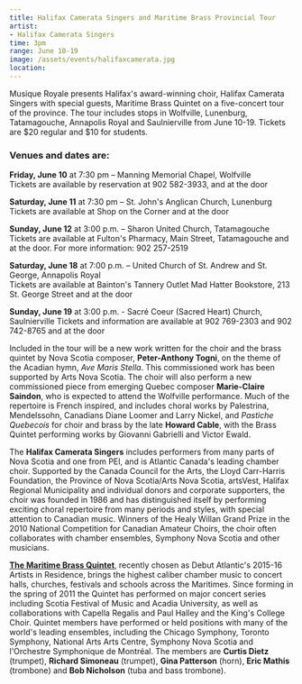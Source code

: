 ```yaml
---
title: Halifax Camerata Singers and Maritime Brass Provincial Tour
artist:
- Halifax Camerata Singers
time: 3pm
range: June 10-19
image: /assets/events/halifaxcamerata.jpg
location: 
---
```


Musique Royale presents Halifax's award-winning choir, Halifax Camerata Singers with special guests, Maritime Brass Quintet on a five-concert tour of the province. The tour includes stops in Wolfville, Lunenburg, Tatamagouche, Annapolis Royal and Saulnierville from June 10-19. Tickets are $20 regular and $10 for students.

### Venues and dates are:

**Friday, June 10** at 7:30 pm – Manning Memorial Chapel, Wolfville  
Tickets are available by reservation at 902 582-3933, and at the door

**Saturday, June 11** at 7:30 pm – St. John's Anglican Church, Lunenburg  
Tickets are available at Shop on the Corner and at the door

**Sunday, June 12** at 3:00 p.m. – Sharon United Church, Tatamagouche  
Tickets are available at Fulton's Pharmacy, Main Street, Tatamagouche and at the door. For more information: 902 257-2519

**Saturday, June 18** at 7:00 p.m. – United Church of St. Andrew and St. George, Annapolis Royal  
Tickets are available at Bainton's Tannery Outlet Mad Hatter Bookstore, 213 St. George Street and at the door

**Sunday, June 19** at 3:00 p.m. - Sacré Coeur (Sacred Heart) Church, Saulnierville
Tickets and information are available at 902 769-2303 and 902 742-8765 and at the door

Included in the tour will be a new work written for the choir and the brass quintet by Nova Scotia composer, **Peter-Anthony Togni**, on the theme of the Acadian hymn, *Ave Maris Stella*.  This commissioned work has been supported by Arts Nova Scotia. The choir will also perform a new commissioned piece from emerging Quebec composer **Marie-Claire Saindon**, who is expected to attend the Wolfville performance.  Much of the repertoire is French inspired, and includes choral works by Palestrina, Mendelssohn, Canadians Diane Loomer and Larry Nickel, and *Pastiche Quebecois* for choir and brass by the late **Howard Cable**, with the Brass Quintet performing works by Giovanni Gabrielli and Victor Ewald.

The **Halifax Camerata Singers** includes performers from many parts of Nova Scotia and one from PEI, and is Atlantic Canada's leading chamber choir. Supported by the Canada Council for the Arts, the Lloyd Carr-Harris Foundation, the Province of Nova Scotia/Arts Nova Scotia, artsVest, Halifax Regional Municipality and individual donors and corporate supporters, the choir was founded in 1986 and has distinguished itself by performing exciting choral repertoire from many periods and styles, with special attention to Canadian music. Winners of the Healy Willan Grand Prize in the 2010 National Competition for Canadian Amateur Choirs, the choir often collaborates with chamber ensembles, Symphony Nova Scotia and other musicians.

**[The Maritime Brass Quintet](http://www.maritimebrassquintet.ca)**, recently chosen as Debut Atlantic's 2015-16 Artists in Residence, brings the highest caliber chamber music to concert halls, churches, festivals and schools across the Maritimes.  Since forming in the spring of 2011 the Quintet has performed on major concert series including Scotia Festival of Music and Acadia University, as well as collaborations with Capella Regalis and Paul Halley and the King's College Choir.  Quintet members have performed or held positions with many of the world's leading ensembles, including the Chicago Symphony, Toronto Symphony, National Arts Arts Centre, Symphony Nova Scotia and l'Orchestre Symphonique de Montréal.  The members are **Curtis Dietz** (trumpet), **Richard Simoneau** (trumpet), **Gina Patterson** (horn), **Eric Mathis** (trombone) and **Bob Nicholson** (tuba and bass trombone).